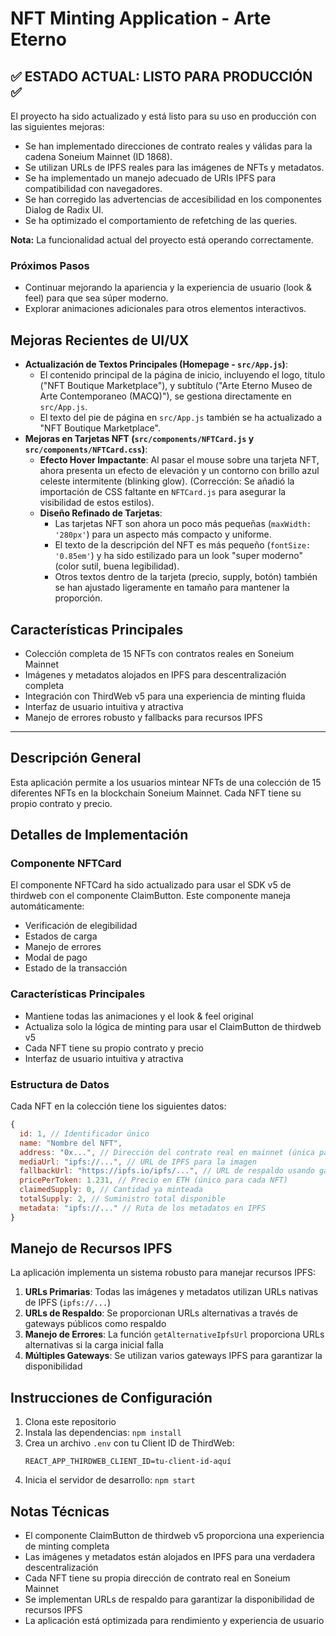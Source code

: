 # NFT Minting Application - Arte Eterno

## ✅ ESTADO ACTUAL: LISTO PARA PRODUCCIÓN ✅

El proyecto ha sido actualizado y está listo para su uso en producción con las siguientes mejoras:
- Se han implementado direcciones de contrato reales y válidas para la cadena Soneium Mainnet (ID 1868).
- Se utilizan URLs de IPFS reales para las imágenes de NFTs y metadatos.
- Se ha implementado un manejo adecuado de URIs IPFS para compatibilidad con navegadores.
- Se han corregido las advertencias de accesibilidad en los componentes Dialog de Radix UI.
- Se ha optimizado el comportamiento de refetching de las queries.

**Nota:** La funcionalidad actual del proyecto está operando correctamente.

### Próximos Pasos
- Continuar mejorando la apariencia y la experiencia de usuario (look & feel) para que sea súper moderno.
- Explorar animaciones adicionales para otros elementos interactivos.

## Mejoras Recientes de UI/UX
- **Actualización de Textos Principales (Homepage - `src/App.js`)**:
    - El contenido principal de la página de inicio, incluyendo el logo, título ("NFT Boutique Marketplace"), y subtítulo ("Arte Eterno Museo de Arte Contemporaneo (MACQ)"), se gestiona directamente en `src/App.js`.
    - El texto del pie de página en `src/App.js` también se ha actualizado a "NFT Boutique Marketplace".
- **Mejoras en Tarjetas NFT (`src/components/NFTCard.js` y `src/components/NFTCard.css`)**:
    - **Efecto Hover Impactante**: Al pasar el mouse sobre una tarjeta NFT, ahora presenta un efecto de elevación y un contorno con brillo azul celeste intermitente (blinking glow). (Corrección: Se añadió la importación de CSS faltante en `NFTCard.js` para asegurar la visibilidad de estos estilos).
    - **Diseño Refinado de Tarjetas**:
        - Las tarjetas NFT son ahora un poco más pequeñas (`maxWidth: '280px'`) para un aspecto más compacto y uniforme.
        - El texto de la descripción del NFT es más pequeño (`fontSize: '0.85em'`) y ha sido estilizado para un look "super moderno" (color sutil, buena legibilidad).
        - Otros textos dentro de la tarjeta (precio, supply, botón) también se han ajustado ligeramente en tamaño para mantener la proporción.

## Características Principales
- Colección completa de 15 NFTs con contratos reales en Soneium Mainnet
- Imágenes y metadatos alojados en IPFS para descentralización completa
- Integración con ThirdWeb v5 para una experiencia de minting fluida
- Interfaz de usuario intuitiva y atractiva
- Manejo de errores robusto y fallbacks para recursos IPFS

---

## Descripción General
Esta aplicación permite a los usuarios mintear NFTs de una colección de 15 diferentes NFTs en la blockchain Soneium Mainnet. Cada NFT tiene su propio contrato y precio.

## Detalles de Implementación

### Componente NFTCard
El componente NFTCard ha sido actualizado para usar el SDK v5 de thirdweb con el componente ClaimButton. Este componente maneja automáticamente:

- Verificación de elegibilidad
- Estados de carga
- Manejo de errores
- Modal de pago
- Estado de la transacción

### Características Principales
- Mantiene todas las animaciones y el look & feel original
- Actualiza solo la lógica de minting para usar el ClaimButton de thirdweb v5
- Cada NFT tiene su propio contrato y precio
- Interfaz de usuario intuitiva y atractiva

### Estructura de Datos
Cada NFT en la colección tiene los siguientes datos:

```javascript
{
  id: 1, // Identificador único
  name: "Nombre del NFT",
  address: "0x...", // Dirección del contrato real en mainnet (única para cada NFT)
  mediaUrl: "ipfs://...", // URL de IPFS para la imagen
  fallbackUrl: "https://ipfs.io/ipfs/...", // URL de respaldo usando gateway público
  pricePerToken: 1.231, // Precio en ETH (único para cada NFT)
  claimedSupply: 0, // Cantidad ya minteada
  totalSupply: 2, // Suministro total disponible
  metadata: "ipfs://..." // Ruta de los metadatos en IPFS
}
```

## Manejo de Recursos IPFS
La aplicación implementa un sistema robusto para manejar recursos IPFS:

1. **URLs Primarias**: Todas las imágenes y metadatos utilizan URLs nativas de IPFS (`ipfs://...`)
2. **URLs de Respaldo**: Se proporcionan URLs alternativas a través de gateways públicos como respaldo
3. **Manejo de Errores**: La función `getAlternativeIpfsUrl` proporciona URLs alternativas si la carga inicial falla
4. **Múltiples Gateways**: Se utilizan varios gateways IPFS para garantizar la disponibilidad

## Instrucciones de Configuración
1. Clona este repositorio
2. Instala las dependencias: `npm install`
3. Crea un archivo `.env` con tu Client ID de ThirdWeb:
   ```
   REACT_APP_THIRDWEB_CLIENT_ID=tu-client-id-aquí
   ```
4. Inicia el servidor de desarrollo: `npm start`

## Notas Técnicas
- El componente ClaimButton de thirdweb v5 proporciona una experiencia de minting completa
- Las imágenes y metadatos están alojados en IPFS para una verdadera descentralización
- Cada NFT tiene su propia dirección de contrato real en Soneium Mainnet
- Se implementan URLs de respaldo para garantizar la disponibilidad de recursos IPFS
- La aplicación está optimizada para rendimiento y experiencia de usuario
